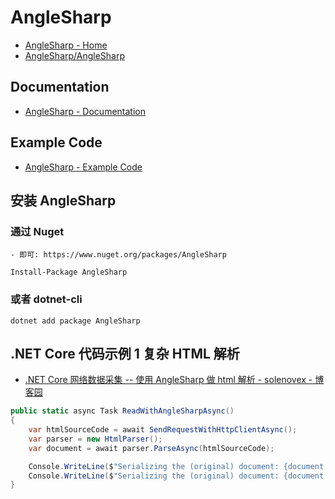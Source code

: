 # AngleSharp

- [AngleSharp - Home](http://anglesharp.github.io/)
- [AngleSharp/AngleSharp](https://github.com/AngleSharp/AngleSharp)

## Documentation

- [AngleSharp - Documentation](http://anglesharp.github.io/docs.html)

## Example Code

- [AngleSharp - Example Code](http://anglesharp.github.io/docs/Examples.html)

## 安装 AngleSharp

### 通过 Nuget

```text
- 即可: https://www.nuget.org/packages/AngleSharp
```

```shell
Install-Package AngleSharp
```

### 或者 dotnet-cli

```shell
dotnet add package AngleSharp
```

## .NET Core 代码示例 1 复杂 HTML 解析

- [.NET Core 网络数据采集 -- 使用 AngleSharp 做 html 解析 - solenovex - 博客园](https://www.cnblogs.com/cgzl/p/8970582.html)

```C#
public static async Task ReadWithAngleSharpAsync()
{
    var htmlSourceCode = await SendRequestWithHttpClientAsync();
    var parser = new HtmlParser();
    var document = await parser.ParseAsync(htmlSourceCode);

    Console.WriteLine($"Serializing the (original) document: {document.QuerySelector("h1").OuterHtml}");
    Console.WriteLine($"Serializing the (original) document: {document.QuerySelector("html > body > h1").OuterHtml}");
}
```
